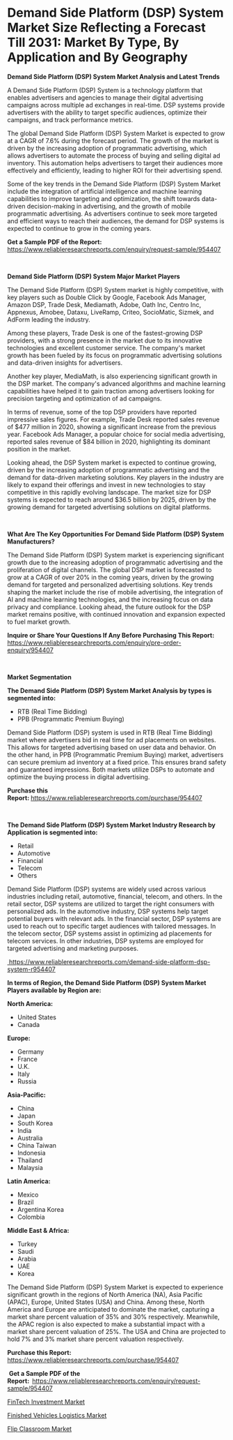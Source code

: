 <p><h1>Demand Side Platform (DSP) System Market Size Reflecting a Forecast Till 2031: Market By Type, By Application and By Geography</h1></p><p><strong>Demand Side Platform (DSP) System Market Analysis and Latest Trends</strong></p>
<p><p>A Demand Side Platform (DSP) System is a technology platform that enables advertisers and agencies to manage their digital advertising campaigns across multiple ad exchanges in real-time. DSP systems provide advertisers with the ability to target specific audiences, optimize their campaigns, and track performance metrics.</p><p>The global Demand Side Platform (DSP) System Market is expected to grow at a CAGR of 7.6% during the forecast period. The growth of the market is driven by the increasing adoption of programmatic advertising, which allows advertisers to automate the process of buying and selling digital ad inventory. This automation helps advertisers to target their audiences more effectively and efficiently, leading to higher ROI for their advertising spend.</p><p>Some of the key trends in the Demand Side Platform (DSP) System Market include the integration of artificial intelligence and machine learning capabilities to improve targeting and optimization, the shift towards data-driven decision-making in advertising, and the growth of mobile programmatic advertising. As advertisers continue to seek more targeted and efficient ways to reach their audiences, the demand for DSP systems is expected to continue to grow in the coming years.</p></p>
<p><strong>Get a Sample PDF of the Report:&nbsp;</strong> <a href="https://www.reliableresearchreports.com/enquiry/request-sample/954407">https://www.reliableresearchreports.com/enquiry/request-sample/954407</a></p>
<p>&nbsp;</p>
<p><strong>Demand Side Platform (DSP) System Major Market Players</strong></p>
<p><p>The Demand Side Platform (DSP) System market is highly competitive, with key players such as Double Click by Google, Facebook Ads Manager, Amazon DSP, Trade Desk, Mediamath, Adobe, Oath Inc, Centro Inc, Appnexus, Amobee, Dataxu, LiveRamp, Criteo, SocioMatic, Sizmek, and AdForm leading the industry.</p><p>Among these players, Trade Desk is one of the fastest-growing DSP providers, with a strong presence in the market due to its innovative technologies and excellent customer service. The company's market growth has been fueled by its focus on programmatic advertising solutions and data-driven insights for advertisers.</p><p>Another key player, MediaMath, is also experiencing significant growth in the DSP market. The company's advanced algorithms and machine learning capabilities have helped it to gain traction among advertisers looking for precision targeting and optimization of ad campaigns.</p><p>In terms of revenue, some of the top DSP providers have reported impressive sales figures. For example, Trade Desk reported sales revenue of $477 million in 2020, showing a significant increase from the previous year. Facebook Ads Manager, a popular choice for social media advertising, reported sales revenue of $84 billion in 2020, highlighting its dominant position in the market.</p><p>Looking ahead, the DSP System market is expected to continue growing, driven by the increasing adoption of programmatic advertising and the demand for data-driven marketing solutions. Key players in the industry are likely to expand their offerings and invest in new technologies to stay competitive in this rapidly evolving landscape. The market size for DSP systems is expected to reach around $36.5 billion by 2025, driven by the growing demand for targeted advertising solutions on digital platforms.</p></p>
<p>&nbsp;</p>
<p><strong>What Are The Key Opportunities For Demand Side Platform (DSP) System Manufacturers?</strong></p>
<p><p>The Demand Side Platform (DSP) System market is experiencing significant growth due to the increasing adoption of programmatic advertising and the proliferation of digital channels. The global DSP market is forecasted to grow at a CAGR of over 20% in the coming years, driven by the growing demand for targeted and personalized advertising solutions. Key trends shaping the market include the rise of mobile advertising, the integration of AI and machine learning technologies, and the increasing focus on data privacy and compliance. Looking ahead, the future outlook for the DSP market remains positive, with continued innovation and expansion expected to fuel market growth.</p></p>
<p><strong>Inquire or Share Your Questions If Any Before Purchasing This Report:</strong> <a href="https://www.reliableresearchreports.com/enquiry/pre-order-enquiry/954407">https://www.reliableresearchreports.com/enquiry/pre-order-enquiry/954407</a></p>
<p>&nbsp;</p>
<p><strong>Market Segmentation</strong></p>
<p><strong>The Demand Side Platform (DSP) System Market Analysis by types is segmented into:</strong></p>
<p><ul><li>RTB (Real Time Bidding)</li><li>PPB (Programmatic Premium Buying)</li></ul></p>
<p><p>Demand Side Platform (DSP) system is used in RTB (Real Time Bidding) market where advertisers bid in real time for ad placements on websites. This allows for targeted advertising based on user data and behavior. On the other hand, in PPB (Programmatic Premium Buying) market, advertisers can secure premium ad inventory at a fixed price. This ensures brand safety and guaranteed impressions. Both markets utilize DSPs to automate and optimize the buying process in digital advertising.</p></p>
<p><strong>Purchase this Report:&nbsp;</strong><a href="https://www.reliableresearchreports.com/purchase/954407">https://www.reliableresearchreports.com/purchase/954407</a></p>
<p>&nbsp;</p>
<p><strong>The Demand Side Platform (DSP) System Market Industry Research by Application is segmented into:</strong></p>
<p><ul><li>Retail</li><li>Automotive</li><li>Financial</li><li>Telecom</li><li>Others</li></ul></p>
<p><p>Demand Side Platform (DSP) systems are widely used across various industries including retail, automotive, financial, telecom, and others. In the retail sector, DSP systems are utilized to target the right consumers with personalized ads. In the automotive industry, DSP systems help target potential buyers with relevant ads. In the financial sector, DSP systems are used to reach out to specific target audiences with tailored messages. In the telecom sector, DSP systems assist in optimizing ad placements for telecom services. In other industries, DSP systems are employed for targeted advertising and marketing purposes.</p></p>
<p><a href="https://www.reliableresearchreports.com/demand-side-platform-dsp-system-r954407">&nbsp;https://www.reliableresearchreports.com/demand-side-platform-dsp-system-r954407</a></p>
<p><strong>In terms of Region, the Demand Side Platform (DSP) System Market Players available by Region are:</strong></p>
<p>
    <p> <strong> North America: </strong>
        <ul>
            <li>United States</li>
            <li>Canada</li>
        </ul>
        </p> 
    <p> <strong> Europe: </strong>
        <ul>
            <li>Germany</li>
            <li>France</li>
            <li>U.K.</li>
            <li>Italy</li>
            <li>Russia</li>
        </ul>
        </p> 
    <p> <strong> Asia-Pacific: </strong>
        <ul>
            <li>China</li>
            <li>Japan</li>
            <li>South Korea</li>
            <li>India</li>
            <li>Australia</li>
            <li>China Taiwan</li>
            <li>Indonesia</li>
            <li>Thailand</li>
            <li>Malaysia</li>
        </ul>
        </p> 
    <p> <strong> Latin America: </strong>
        <ul>
            <li>Mexico</li>
            <li>Brazil</li>
            <li>Argentina Korea</li>
            <li>Colombia</li>
        </ul>
        </p> 
    <p> <strong> Middle East & Africa: </strong>
        <ul>
            <li>Turkey</li>
            <li>Saudi</li>
            <li>Arabia</li>
            <li>UAE</li>
            <li>Korea</li>
        </ul>
    </p>
    </p>
<p><p>The Demand Side Platform (DSP) System Market is expected to experience significant growth in the regions of North America (NA), Asia Pacific (APAC), Europe, United States (USA) and China. Among these, North America and Europe are anticipated to dominate the market, capturing a market share percent valuation of 35% and 30% respectively. Meanwhile, the APAC region is also expected to make a substantial impact with a market share percent valuation of 25%. The USA and China are projected to hold 7% and 3% market share percent valuation respectively.</p></p>
<p><strong>Purchase this Report: </strong><a href="https://www.reliableresearchreports.com/purchase/954407">https://www.reliableresearchreports.com/purchase/954407</a></p>
<p>&nbsp;<strong>Get a Sample PDF of the Report:&nbsp;&nbsp;</strong><a href="https://www.reliableresearchreports.com/enquiry/request-sample/954407">https://www.reliableresearchreports.com/enquiry/request-sample/954407</a></p>
<p><strong></strong></p>
<p><p><a href="https://github.com/ksleyeze/Market-Research-Report-List-1/blob/main/fintech-investment-market.md">FinTech Investment Market</a></p><p><a href="https://github.com/hlspriggs/Market-Research-Report-List-1/blob/main/finished-vehicles-logistics-market.md">Finished Vehicles Logistics Market</a></p><p><a href="https://github.com/eliasMan59/Market-Research-Report-List-1/blob/main/flip-classroom-market.md">Flip Classroom Market</a></p></p>